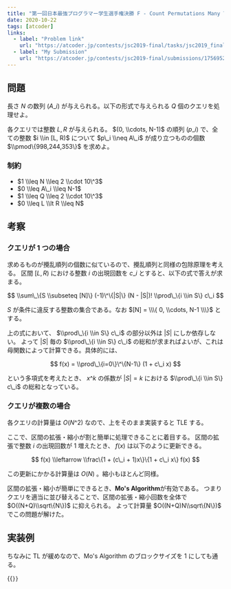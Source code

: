 ```yaml
---
title: "第一回日本最強プログラマー学生選手権決勝 F - Count Permutations Many Times"
date: 2020-10-22
tags: [atcoder]
links:
  - label: "Problem link"
    url: "https://atcoder.jp/contests/jsc2019-final/tasks/jsc2019_final_f"
  - label: "My Submission"
    url: "https://atcoder.jp/contests/jsc2019-final/submissions/17569521"
---
```


## 問題

長さ $N$ の数列 $(A\_i)$ が与えられる。以下の形式で与えられる $Q$ 個のクエリを処理せよ。

各クエリでは整数 $L, R$ が与えられる。
$(0, \\cdots, N-1)$ の順列 $(p\_i)$ で、全ての整数 $i \\in [L, R)$ について $p\_i \\neq A\_i$ が成り立つものの個数 $\\pmod\{998,244,353\}$ を求めよ。

### 制約

- $1 \\leq N \\leq 2 \\cdot 10\^3$
- $0 \\leq A\_i \\leq N-1$
- $1 \\leq Q \\leq 2 \\cdot 10\^3$
- $0 \\leq L \\lt R \\leq N$

## 考察

### クエリが 1 つの場合

求めるものが攪乱順列の個数に似ているので、攪乱順列と同様の包除原理を考える。
区間 $[L, R)$ における整数 $i$ の出現回数を $c\_i$ とすると、以下の式で答えが求まる。

$$
\\sum\_\{S \\subseteq [N]\} (-1)\^\{|S|\} (N - |S|)! \\prod\_\{i \\in S\} c\_i
$$

$S$ が条件に違反する整数の集合である。なお $[N] = \\\{ 0, \\cdots, N-1 \\\}$ とする。

上の式において、 $\\prod\_\{i \\in S\} c\_i$ の部分以外は $|S|$ にしか依存しない。
よって $|S|$ 毎の $\\prod\_\{i \\in S\} c\_i$ の総和が求まればよいが、これは母関数によって計算できる。具体的には、

$$
f(x) = \\prod\_\{i=0\}\^\{N-1\} (1 + c\_i x)
$$

という多項式を考えたとき、 $x\^k$ の係数が $|S|=k$ における $\\prod\_\{i \\in S\} c\_i$ の総和となっている。

### クエリが複数の場合

各クエリの計算量は $O(N\^2)$ なので、上をそのまま実装すると TLE する。

ここで、区間の拡張・縮小が割と簡単に処理できることに着目する。
区間の拡張で整数 $i$ の出現回数が $1$ 増えたとき、 $f(x)$ は以下のように更新できる。

$$
f(x) \\leftarrow \\frac\{1 + (c\_i + 1)x\}\{1 + c\_i x\} f(x)
$$

この更新にかかる計算量は $O(N)$ 。縮小もほとんど同様。

区間の拡張・縮小が簡単にできるとき、**Mo's Algorithm**が有効である。
つまりクエリを適当に並び替えることで、区間の拡張・縮小回数を全体で $O((N+Q)\\sqrt\{N\})$ に抑えられる。
よって計算量 $O((N+Q)N\\sqrt\{N\})$ でこの問題が解けた。

## 実装例

ちなみに TL が緩めなので、Mo's Algorithm のブロックサイズを 1 にしても通る。

{{<code file="0.cpp" language="cpp">}}
